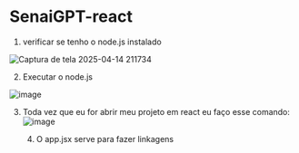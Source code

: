 # SenaiGPT-react
1. verificar se tenho o node.js instalado 

![Captura de tela 2025-04-14 211734](https://github.com/user-attachments/assets/b324601b-4831-4bef-b9cb-d197de87b5a0)

2. Executar o node.js


![image](https://github.com/user-attachments/assets/9c1722ce-c482-4b23-9ce1-9012a8f453d1)


3. Toda vez que eu for abrir meu projeto em react eu faço esse comando:
      ![image](https://github.com/user-attachments/assets/e16ac505-0cf2-475c-af82-622a577e7a7e)


   4. O app.jsx serve para fazer linkagens


